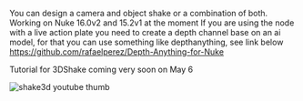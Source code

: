 You can design a camera and object shake or a combination of both. Working on Nuke 16.0v2 and 15.2v1 at the moment
If you are using the node with a live action plate you need to create a depth channel base on an ai model, for that you can use something like depthanything, see link below
https://github.com/rafaelperez/Depth-Anything-for-Nuke

Tutorial for 3DShake coming very soon on May 6

![shake3d youtube thumb](https://github.com/user-attachments/assets/d8ccea3b-49d3-446d-87b7-eb6b2f0a5584)
